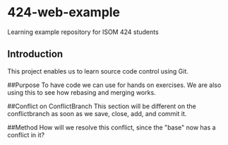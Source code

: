 # 424-web-example
Learning example repository for ISOM 424 students

## Introduction
This project enables us to learn source code control using Git.

##Purpose
To have code we can use for hands on exercises. We are also using this to see how rebasing and merging works.

##Conflict on ConflictBranch 
This section will be different on the conflictbranch as soon as we save, close, add, and commit it.

##Method
How will we resolve this conflict, since the "base" now has a conflict in it?
